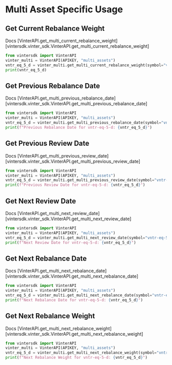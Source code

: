 # Multi Asset Specific Usage

## Get Current Rebalance Weight

Docs [VinterAPI.get_multi_current_rebalance_weight][vintersdk.vinter_sdk.VinterAPI.get_multi_current_rebalance_weight]

```python
from vintersdk import VinterAPI
vinter_multi = VinterAPI(APIKEY, "multi_assets")
vntr_eq_5_d = vinter_multi.get_multi_current_rebalance_weight(symbol="vntr-eq-5-d")
print(vntr_eq_5_d)
```

## Get Previous Rebalance Date

Docs [VinterAPI.get_multi_previous_rebalance_date][vintersdk.vinter_sdk.VinterAPI.get_multi_previous_rebalance_date]

```python
from vintersdk import VinterAPI
vinter_multi = VinterAPI(APIKEY, "multi_assets")
vntr_eq_5_d = vinter_multi.get_multi_previous_rebalance_date(symbol="vntr-eq-5-d")
print(f"Previous Rebalance Date for vntr-eq-5-d: {vntr_eq_5_d}")
```

## Get Previous Review Date

Docs [VinterAPI.get_multi_previous_review_date][vintersdk.vinter_sdk.VinterAPI.get_multi_previous_review_date]

```python
from vintersdk import VinterAPI
vinter_multi = VinterAPI(APIKEY, "multi_assets")
vntr_eq_5_d = vinter_multi.get_multi_previous_review_date(symbol="vntr-eq-5-d")
print(f"Previous Review Date for vntr-eq-5-d: {vntr_eq_5_d}")
```

## Get Next Review Date

Docs [VinterAPI.get_multi_next_review_date][vintersdk.vinter_sdk.VinterAPI.get_multi_next_review_date]

```python
from vintersdk import VinterAPI
vinter_multi = VinterAPI(APIKEY, "multi_assets")
vntr_eq_5_d = vinter_multi.get_multi_next_review_date(symbol="vntr-eq-5-d")
print(f"Next Review Date for vntr-eq-5-d: {vntr_eq_5_d}")
```

## Get Next Rebalance Date

Docs [VinterAPI.get_multi_next_rebalance_date][vintersdk.vinter_sdk.VinterAPI.get_multi_next_rebalance_date]

```python
from vintersdk import VinterAPI
vinter_multi = VinterAPI(APIKEY, "multi_assets")
vntr_eq_5_d = vinter_multi.get_multi_next_rebalance_date(symbol="vntr-eq-5-d")
print(f"Next Rebalance Date for vntr-eq-5-d: {vntr_eq_5_d}")
```

## Get Next Rebalance Weight

Docs [VinterAPI.get_multi_next_rebalance_weight][vintersdk.vinter_sdk.VinterAPI.get_multi_next_rebalance_weight]

```python
from vintersdk import VinterAPI
vinter_multi = VinterAPI(APIKEY, "multi_assets")
vntr_eq_5_d = vinter_multi.get_multi_next_rebalance_weight(symbol="vntr-eq-5-d")
print(f"Next Rebalance Weight for vntr-eq-5-d: {vntr_eq_5_d}")
```
